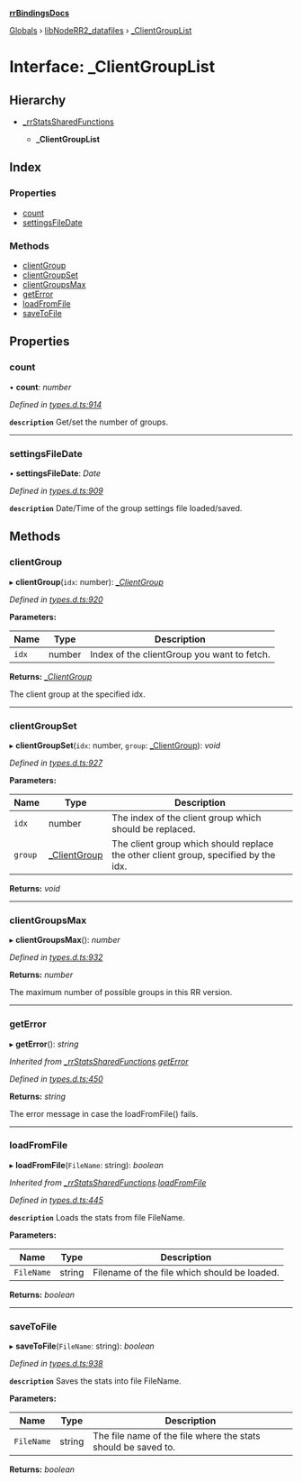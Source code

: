 **[rrBindingsDocs](../README.md)**

[Globals](../README.md) › [libNodeRR2_datafiles](../modules/libnoderr2_datafiles.md) › [_ClientGroupList](libnoderr2_datafiles._clientgrouplist.md)

# Interface: _ClientGroupList

## Hierarchy

* [_rrStatsSharedFunctions](libnoderr2_datafiles._rrstatssharedfunctions.md)

  * **_ClientGroupList**

## Index

### Properties

* [count](libnoderr2_datafiles._clientgrouplist.md#count)
* [settingsFileDate](libnoderr2_datafiles._clientgrouplist.md#settingsfiledate)

### Methods

* [clientGroup](libnoderr2_datafiles._clientgrouplist.md#clientgroup)
* [clientGroupSet](libnoderr2_datafiles._clientgrouplist.md#clientgroupset)
* [clientGroupsMax](libnoderr2_datafiles._clientgrouplist.md#clientgroupsmax)
* [getError](libnoderr2_datafiles._clientgrouplist.md#geterror)
* [loadFromFile](libnoderr2_datafiles._clientgrouplist.md#loadfromfile)
* [saveToFile](libnoderr2_datafiles._clientgrouplist.md#savetofile)

## Properties

###  count

• **count**: *number*

*Defined in [types.d.ts:914](https://github.com/Novalis15/RoyalRender-OpenExtensions/blob/5ba4523/rrNodeJS_rrBindings/nodeJS/lx64/v6/types.d.ts#L914)*

**`description`** Get/set the number of groups.

___

###  settingsFileDate

• **settingsFileDate**: *Date*

*Defined in [types.d.ts:909](https://github.com/Novalis15/RoyalRender-OpenExtensions/blob/5ba4523/rrNodeJS_rrBindings/nodeJS/lx64/v6/types.d.ts#L909)*

**`description`** Date/Time of the group settings file loaded/saved.

## Methods

###  clientGroup

▸ **clientGroup**(`idx`: number): *[_ClientGroup](libnoderr2_datafiles._clientgroup.md)*

*Defined in [types.d.ts:920](https://github.com/Novalis15/RoyalRender-OpenExtensions/blob/5ba4523/rrNodeJS_rrBindings/nodeJS/lx64/v6/types.d.ts#L920)*

**Parameters:**

Name | Type | Description |
------ | ------ | ------ |
`idx` | number | Index of the clientGroup you want to fetch. |

**Returns:** *[_ClientGroup](libnoderr2_datafiles._clientgroup.md)*

The client group at the specified idx.

___

###  clientGroupSet

▸ **clientGroupSet**(`idx`: number, `group`: [_ClientGroup](libnoderr2_datafiles._clientgroup.md)): *void*

*Defined in [types.d.ts:927](https://github.com/Novalis15/RoyalRender-OpenExtensions/blob/5ba4523/rrNodeJS_rrBindings/nodeJS/lx64/v6/types.d.ts#L927)*

**Parameters:**

Name | Type | Description |
------ | ------ | ------ |
`idx` | number | The index of the client group which should be replaced. |
`group` | [_ClientGroup](libnoderr2_datafiles._clientgroup.md) | The client group which should replace the other client group, specified by the idx.  |

**Returns:** *void*

___

###  clientGroupsMax

▸ **clientGroupsMax**(): *number*

*Defined in [types.d.ts:932](https://github.com/Novalis15/RoyalRender-OpenExtensions/blob/5ba4523/rrNodeJS_rrBindings/nodeJS/lx64/v6/types.d.ts#L932)*

**Returns:** *number*

The maximum number of possible groups in this RR version.

___

###  getError

▸ **getError**(): *string*

*Inherited from [_rrStatsSharedFunctions](libnoderr2_datafiles._rrstatssharedfunctions.md).[getError](libnoderr2_datafiles._rrstatssharedfunctions.md#geterror)*

*Defined in [types.d.ts:450](https://github.com/Novalis15/RoyalRender-OpenExtensions/blob/5ba4523/rrNodeJS_rrBindings/nodeJS/lx64/v6/types.d.ts#L450)*

**Returns:** *string*

The error message in case the loadFromFile() fails.

___

###  loadFromFile

▸ **loadFromFile**(`FileName`: string): *boolean*

*Inherited from [_rrStatsSharedFunctions](libnoderr2_datafiles._rrstatssharedfunctions.md).[loadFromFile](libnoderr2_datafiles._rrstatssharedfunctions.md#loadfromfile)*

*Defined in [types.d.ts:445](https://github.com/Novalis15/RoyalRender-OpenExtensions/blob/5ba4523/rrNodeJS_rrBindings/nodeJS/lx64/v6/types.d.ts#L445)*

**`description`** Loads the stats from file FileName.

**Parameters:**

Name | Type | Description |
------ | ------ | ------ |
`FileName` | string | Filename of the file which should be loaded.  |

**Returns:** *boolean*

___

###  saveToFile

▸ **saveToFile**(`FileName`: string): *boolean*

*Defined in [types.d.ts:938](https://github.com/Novalis15/RoyalRender-OpenExtensions/blob/5ba4523/rrNodeJS_rrBindings/nodeJS/lx64/v6/types.d.ts#L938)*

**`description`** Saves the stats into file FileName.

**Parameters:**

Name | Type | Description |
------ | ------ | ------ |
`FileName` | string | The file name of the file where the stats should be saved to.  |

**Returns:** *boolean*